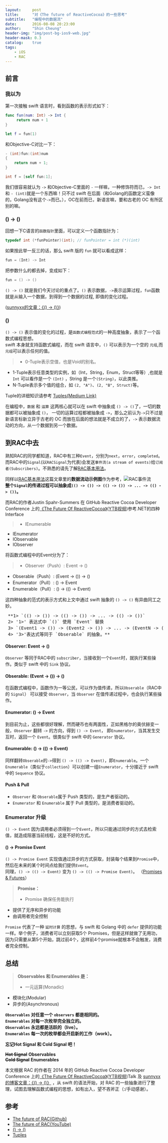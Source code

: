 ```yaml
---
layout:     post
title:      "对《The future of ReactiveCocoa》的一些思考"
subtitle:   "编程中的数据流"
date:       2016-08-08 20:23:00
author:     "Shin Cheung"
header-img: "img/post-bg-ios9-web.jpg"
header-mask: 0.3
catalog:    true
tags:
    - iOS
    - RAC
---
```


## 前言
### 我以为
第一次接触 swift 语言时，看到函数的表示形式如下：

```swift
func fun(num: Int) -> Int { 
	 return num + 1 
}

let f = fun(1)
```
和Objective-C对比一下：

```objectivec
- (int)fun:(int)num 
{
	return num + 1;
}

int f = [self fun:1];
```
我们很容易就认为 `->` 和Objective-C里面的 `-` 一样嘛，一种修饰符而已，`-> Int` 和 `- (int)`就是一个东西嘛！只不过 swift 在后面（和Golang的函数定义蛮像的，Golang没有这个`->`而已。），OC在前而已，新语言嘛，要和古老的 OC 有所区别的嘛。

### () -> ()

回想一下C语言的`函数指针`里面，可以定义一个函数指针为：

```C
typedef int (*funPointer)(int); // funPointer = int (*)(int)
```
如果按此举一反三的话，那么 swift 版的 `fun` 就可以看成这样：

```swift
fun = (Int) -> Int
```
把参数什么的都去掉，变成如下：

```swift
fun = () -> ()
```
`() -> ()` 就是我们今天讨论的重点了。`()` 表示数据，`->`表示运算过程，`fun`函数就是从输入一个数据，到得到一个数据的过程, 即值的变化过程。<br>

([sunnyxx的文章：《() -> ()》](http://blog.sunnyxx.com/2014/10/14/fp-essential/))

### ()
`() -> ()` 表示值的变化的过程，是`函数式编程范式`的一种高度抽象，表示了一个函数式编程思想。<br>
swift 本身就支持函数式编程，而在 swift 语言中，`()` 可以表示为一个空的 `元组`,而`元组`可以表示任何的值。<br>

>* 0-Tuple表示空值，也是Void的别名。
* 1-Tuple表示任意类型的实例，如（Int，String，Enum，Struct等等）,也就是 `Int` 可以看作是一个 `(Int)` ，String 是一个`(String)`，以此类推。
* N-Tuple表示多个值的组合，如 `(2, "A")`、`(2, "B", Struct)`等。

Tuple的详细知识请参考 [Tuples(Medium Link)](https://medium.com/swift-programming/facets-of-swift-part-2-tuples-4bfe58d21abf)

在编程中，`数据` 和 `运算` 这两核心就可以在 swift 中抽象成 `() -> ()`了，一切的数据都可以被抽象成 `()`， 一切的运算过程都被抽象成 `->`，那么之前认为`->`只不过是新语言标新立异于古老的 OC 而放在后面的想法就是不成立的了，`->` 表示数据流动的方向，从一个数据到另一个数据。

## 到RAC中去

熟知RAC的同学都知道，RAC中有三种`Event`，分别为`next`，`error`，`completed`。而RAC中的`Signal`(以`RACSignal`为代表)会发送`事件流(a stream of events)`给`订阅者(Subscribers)`。不熟悉的请先了解[RAC基本用法](https://www.raywenderlich.com/62699/reactivecocoa-tutorial-pt1)。<br>

同样以[RAC基本用法](https://www.raywenderlich.com/62699/reactivecocoa-tutorial-pt1)这篇文章里的**数据流动示例图**作为参考，![RAC事件流](http://www.raywenderlich.com/wp-content/uploads/2014/01/FilterAndMapPipeline.png)<br>
**整个`Signal`的传递过程可以抽象成`(() -> ()) -> (() -> ()) -> ... -> (() -> ())`。**  

而RAC的作者Justin Spahr-Summers 在 GitHub Reactive Cocoa Developer Conference 上的[《The Future Of ReactiveCocoa》](https://github.com/jspahrsummers/the-future-of-reactivecocoa/blob/master/The%20Future%20of%20ReactiveCocoa.md)([YTB视频](https://www.youtube.com/watch?v=ICNjRS2X8WM))参考.NET的四种Interface

>* IEnumerable
* IEnumerator
* IObservable
* IObserver

将函数式编程中的Event分为了：

>* Observer（Push）: Event -> ()
* Obserable（Push）: (Event -> ()) -> ()
* Enumerator（Pull）: () -> Event
* Enumerable（Pull）: () -> (() -> Event)

这四种抽象的范式的表示方式和上文中通过 swift 抽象的 `() -> ()` 有异曲同工之妙。 
<pre>
 **1> `(() -> ()) -> (() -> ()) -> ... -> (() -> ())`   
 2> '1>' 表达式中 `()` 使用 `Event` 替换  
 3> `(Event1 -> ()) -> (Event2 -> ()) -> ... -> (EventN -> ())`，  
 4> '3>'表达式等同于 `Obserable` 的抽象。**
</pre>

#### Observer: Event -> ()
`Observer` 等同于RAC中的 `subscriber`，当接收到一个`Event`时，就执行某些操作。类似于 swift 中的 `Sink` 协议。

#### Obserable: (Event -> ()) -> ()
在函数式编程中，函数作为一等公民，可以作为值传递，所以`Obserable`（RAC中的 `Signal`） 可以接受 `Observer`，当 `Observer` 在值传递过程中，也会执行某些操作。

#### Enumerator: () -> Event
到目前为止，这些都很好理解，然而硬币也有两面性，正如黑格尔的奥伏赫变一般，`Observer` 翻转 `->` 的方向，得到 `() -> Event`，
即`Enumerator`，当其发生交互时，返回一个 `Event`。很类似于 swift 中的 `Generator` 协议。

#### Enumerable: () -> (() -> Event)
同样翻转`Obserable`的`->`得到 `() -> (() -> Event)`，即`Enumerable`。一个`Enumerable`（类似于`collection`）可以创建一组`Enumerator`，十分接近于 swift 中的 `Sequence` 协议。

#### Push & Pull

* `Observer` 和 `Obserable`属于 Push 类型的，是生产者驱动的。
* `Enumerator` 和 `Enumerable` 属于 Pull 类型的，是消费者驱动的。

### Enumerator 升级
`() -> Event` 因为调用者必须得到一个`Event`，所以只能通过同步的方式去检索值，就造成阻塞当前线程，这是不好的方式。
#### () -> Promise Event
`() -> Promise Event` 实现值通过异步的方式获取，封装每个结果到`Promise`中，然后在未来的某个时间点给我们提供`Event`。<br>
同理，`() -> (() -> Event)` 变为 `() -> (() -> Promise Event)`。
（[Promises & Futures](https://en.wikipedia.org/wiki/Futures_and_promises)）<br>

>**Promise：**
>
>* Promise 确保任务能执行
* 提供了无序和异步的功能
* 由调用者完全控制

`Promise` 代表了一种 `延时计算` 的思想，与 swift 和 Golang 中的 `defer` 提供的功能一样。举个例子，消费者可以立刻获取5个 Promises，但是这样就做了无用功，因为只需要从第5个开始，跳过前4个，这样前4个promise就根本不会触发，消费者完全控制。

## 总结

>**Observables 和 Enumerables 是：**
>
>* 一元运算(Monadic)
* 模块化(Modular)
* 异步的(Asynchronous)

**`Observables` 对任意一个 `observers` 都是相同的。** <br>
**`Enumerables` 对每一次枚举完全独立的。** <br>
**`Observables` 永远都是活跃的（live）。** <br>
**`Enumerables` 每一次的枚举都会开启新的工作（work）。**

**忘记Hot Signal 和 Cold Signal 吧！**

<del>**Hot Signal**</del> **Observables**  
<del>**Cold Signal**</del> **Enumerables**  

本文根据 RAC 的作者在 2014 年的 GitHub Reactive Cocoa Developer Conference 上的[《The Future Of ReactiveCocoa》](https://github.com/jspahrsummers/the-future-of-reactivecocoa/blob/master/The%20Future%20of%20ReactiveCocoa.md)([YTB视频](https://www.youtube.com/watch?v=ICNjRS2X8WM))Talk 及 [sunnyxx的博客文章：《() -> ()》](http://blog.sunnyxx.com/2014/10/14/fp-essential/) ，从 swift 的语法开始，对 RAC 的一些抽象进行了整理，试图去理解函数式编程的思想，如有出入，望不吝斧正（:/手动感谢）。

## 参考

* [The future of RAC(Github)](https://github.com/jspahrsummers/the-future-of-reactivecocoa/blob/master/The%20Future%20of%20ReactiveCocoa.md)
* [The future of RAC(YouTube)](https://www.youtube.com/watch?v=ICNjRS2X8WM)
* [() -> ()](http://blog.sunnyxx.com/2014/10/14/fp-essential/)
* [Tuples](https://medium.com/swift-programming/facets-of-swift-part-2-tuples-4bfe58d21abf)

